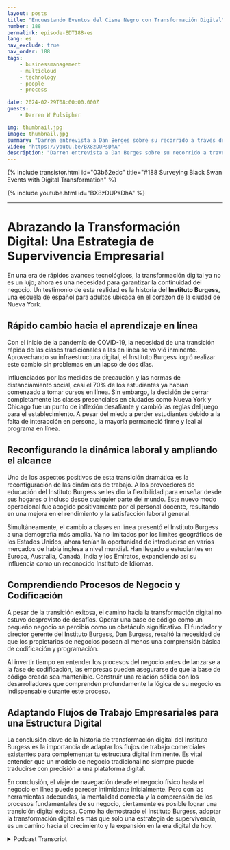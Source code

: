 ```yaml
---
layout: posts
title: "Encuestando Eventos del Cisne Negro con Transformación Digital"
number: 188
permalink: episode-EDT188-es
lang: es
nav_exclude: true
nav_order: 188
tags:
    - businessmanagement
    - multicloud
    - technology
    - people
    - process

date: 2024-02-29T08:00:00.000Z
guests:
    - Darren W Pulsipher

img: thumbnail.jpg
image: thumbnail.jpg
summary: "Darren entrevista a Dan Berges sobre su recorrido a través de la pandemia de COVID-19 para transformar el Instituto Berges, una escuela de idioma español en la ciudad de Nueva York. A pesar de los desafíos iniciales, el cambio reformuló la dinámica de trabajo, amplió su alcance global y destacó la importancia de entender los procesos de negocio y la codificación para una exitosa transformación digital."
video: "https://youtu.be/BX8zDUPsDhA"
description: "Darren entrevista a Dan Berges sobre su recorrido a través de la pandemia de COVID-19 para transformar el Instituto Berges, una escuela de idioma español en la ciudad de Nueva York. A pesar de los desafíos iniciales, el cambio reformuló la dinámica de trabajo, amplió su alcance global y destacó la importancia de entender los procesos de negocio y la codificación para una exitosa transformación digital."
---
```


<div>
{% include transistor.html id="03b62edc" title="#188 Surveying Black Swan Events with Digital Transformation" %}

{% include youtube.html id="BX8zDUPsDhA" %}
</div>

---

# Abrazando la Transformación Digital: Una Estrategia de Supervivencia Empresarial

En una era de rápidos avances tecnológicos, la transformación digital ya no es un lujo; ahora es una necesidad para garantizar la continuidad del negocio. Un testimonio de esta realidad es la historia del **Instituto Burgess**, una escuela de español para adultos ubicada en el corazón de la ciudad de Nueva York.

## Rápido cambio hacia el aprendizaje en línea

Con el inicio de la pandemia de COVID-19, la necesidad de una transición rápida de las clases tradicionales a las en línea se volvió inminente. Aprovechando su infraestructura digital, el Instituto Burgess logró realizar este cambio sin problemas en un lapso de dos días.

Influenciados por las medidas de precaución y las normas de distanciamiento social, casi el 70% de los estudiantes ya habían comenzado a tomar cursos en línea. Sin embargo, la decisión de cerrar completamente las clases presenciales en ciudades como Nueva York y Chicago fue un punto de inflexión desafiante y cambió las reglas del juego para el establecimiento. A pesar del miedo a perder estudiantes debido a la falta de interacción en persona, la mayoría permaneció firme y leal al programa en línea.

## Reconfigurando la dinámica laboral y ampliando el alcance

Uno de los aspectos positivos de esta transición dramática es la reconfiguración de las dinámicas de trabajo. A los proveedores de educación del Instituto Burgess se les dio la flexibilidad para enseñar desde sus hogares o incluso desde cualquier parte del mundo. Este nuevo modo operacional fue acogido positivamente por el personal docente, resultando en una mejora en el rendimiento y la satisfacción laboral general.

Simultáneamente, el cambio a clases en línea presentó el Instituto Burgess a una demografía más amplia. Ya no limitados por los límites geográficos de los Estados Unidos, ahora tenían la oportunidad de introducirse en varios mercados de habla inglesa a nivel mundial. Han llegado a estudiantes en Europa, Australia, Canadá, India y los Emiratos, expandiendo así su influencia como un reconocido Instituto de Idiomas.

## Comprendiendo Procesos de Negocio y Codificación

A pesar de la transición exitosa, el camino hacia la transformación digital no estuvo desprovisto de desafíos. Operar una base de código como un pequeño negocio se percibía como un obstáculo significativo. El fundador y director gerente del Instituto Burgess, Dan Burgess, resaltó la necesidad de que los propietarios de negocios posean al menos una comprensión básica de codificación y programación.

Al invertir tiempo en entender los procesos del negocio antes de lanzarse a la fase de codificación, las empresas pueden asegurarse de que la base de código creada sea mantenible. Construir una relación sólida con los desarrolladores que comprenden profundamente la lógica de su negocio es indispensable durante este proceso.

## Adaptando Flujos de Trabajo Empresariales para una Estructura Digital

La conclusión clave de la historia de transformación digital del Instituto Burgess es la importancia de adaptar los flujos de trabajo comerciales existentes para complementar tu estructura digital inminente. Es vital entender que un modelo de negocio tradicional no siempre puede traducirse con precisión a una plataforma digital.

En conclusión, el viaje de navegación desde el negocio físico hasta el negocio en línea puede parecer intimidante inicialmente. Pero con las herramientas adecuadas, la mentalidad correcta y la comprensión de los procesos fundamentales de su negocio, ciertamente es posible lograr una transición digital exitosa. Como ha demostrado el Instituto Burgess, adoptar la transformación digital es más que solo una estrategia de supervivencia, es un camino hacia el crecimiento y la expansión en la era digital de hoy.



<details>
<summary> Podcast Transcript </summary>

<p></p>

</details>
